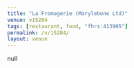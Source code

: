 ```yaml
---
title: "La Fromagerie (Marylebone Ltd)"
venue: v15284
tags: [restaurant, food, "fhrs:413905"]
permalink: /v/15284/
layout: venue
---
```

null